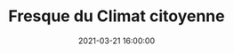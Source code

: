 ---
title: "Fresque du Climat citoyenne"
date: 2021-03-21 16:00:00
location: En ligne
draft: false
---